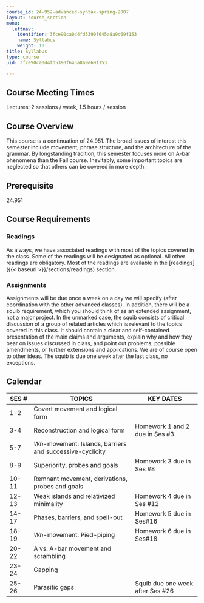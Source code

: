 ```yaml
---
course_id: 24-952-advanced-syntax-spring-2007
layout: course_section
menu:
  leftnav:
    identifier: 3fce90ca0d4fd5390f645a8a9d69f153
    name: Syllabus
    weight: 10
title: Syllabus
type: course
uid: 3fce90ca0d4fd5390f645a8a9d69f153

---
```


Course Meeting Times
--------------------

Lectures: 2 sessions / week, 1.5 hours / session

Course Overview
---------------

This course is a continuation of 24.951. The broad issues of interest this semester include movement, phrase structure, and the architecture of the grammar. By longstanding tradition, this semester focuses more on A-bar phenomena than the Fall course. Inevitably, some important topics are neglected so that others can be covered in more depth.

Prerequisite
------------

24.951

Course Requirements
-------------------

### Readings

As always, we have associated readings with most of the topics covered in the class. Some of the readings will be designated as optional. All other readings are obligatory. Most of the readings are available in the [readings]({{< baseurl >}}/sections/readings) section.

### Assignments

Assignments will be due once a week on a day we will specify (after coordination with the other advanced classes). In addition, there will be a squib requirement, which you should think of as an extended assignment, not a major project. In the unmarked case, the squib consists of critical discussion of a group of related articles which is relevant to the topics covered in this class. It should contain a clear and self-contained presentation of the main claims and arguments, explain why and how they bear on issues discussed in class, and point out problems, possible amendments, or further extensions and applications. We are of course open to other ideas. The squib is due one week after the last class, no exceptions.

Calendar
--------

| SES # | TOPICS | KEY DATES |
| --- | --- | --- |
| 1-2 | Covert movement and logical form | &nbsp; |
| 3-4 | Reconstruction and logical form | Homework 1 and 2 due in Ses #3 |
| 5-7 | _Wh_\-movement: Islands, barriers and successive-cyclicity | &nbsp; |
| 8-9 | Superiority, probes and goals | Homework 3 due in Ses #8 |
| 10-11 | Remnant movement, derivations, probes and goals | &nbsp; |
| 12-13 | Weak islands and relativized minimality | Homework 4 due in Ses #12 |
| 14-17 | Phases, barriers, and spell-out | Homework 5 due in Ses#16 |
| 18-19 | _Wh_\-movement: Pied-piping | Homework 6 due in Ses#18 |
| 20-22 | A vs. A-bar movement and scrambling | &nbsp; |
| 23-24 | Gapping | &nbsp; |
| 25-26 | Parasitic gaps | Squib due one week after Ses #26